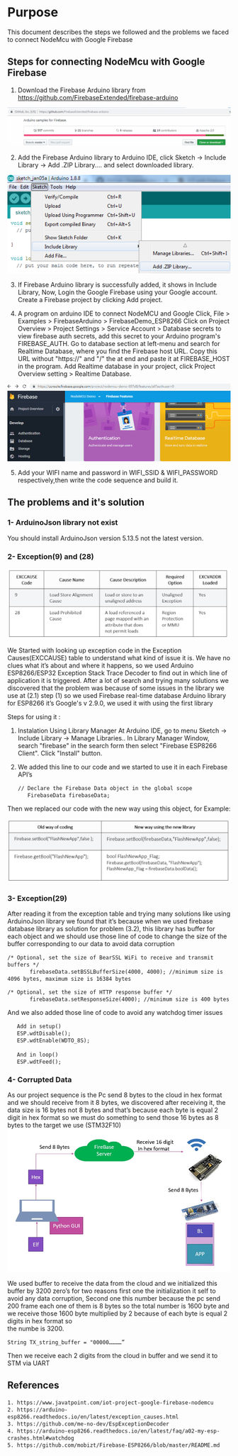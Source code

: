 # Purpose 

This document describes the steps we followed and the problems we faced to connect NodeMcu with Google Firebase

## Steps for connecting NodeMcu with Google Firebase

1. Download the Firebase Arduino library from https://github.com/FirebaseExtended/firebase-arduino

![](/Images/1.jpg)

2. Add the Firebase Arduino library to Arduino IDE, click Sketch -> Include Library -> Add .ZIP Library.... and select downloaded library.

![](/Images/2.jpg)

3. If Firebase Arduino library is successfully added, it shows in Include Library, Now, Login the Google Firebase using your Google account. Create a Firebase project by clicking Add project.

4. A program on arduino IDE to connect NodeMCU and Google 
   Click, File > Examples > FirebaseArduino > FirebaseDemo_ESP8266
   Click on Project Overview > Project Settings > Service Account > Database secrets to view firebase auth secrets, add this secret to your Arduino program's FIREBASE_AUTH.
   Go to database section at left-menu and search for Realtime Database, where you find the Firebase host URL. Copy this URL without "https://" and "/" the at end and paste it at FIREBASE_HOST in the program.
   Add Realtime database in your project, click Project Overview setting > Realtime Database.

![](/Images/3.jpg)

5. Add your WIFI name and password in WIFI_SSID & WIFI_PASSWORD respectively,then write the code sequence and build it.

## The problems and it's solution

### 1- ArduinoJson library not exist 

You should install ArduinoJson version 5.13.5 not the latest version.

### 2- Exception(9) and (28) 

![](/Images/4.jpg)

We Started with looking up exception code in the Exception Causes(EXCCAUSE) table to understand what kind of issue it is. We have no clues what it’s about and where it happens, so we used Arduino ESP8266/ESP32 Exception Stack Trace Decoder to find out in which line of application it is triggered.
After a lot of search and trying many solutions we discovered that the problem was because of some issues in the library we use at (2.1) step (1) so we used Firebase real-time database Arduino library for ESP8266 it’s Google's v 2.9.0, we used it with using the first library 

Steps for using it :
1. Instalation Using Library Manager At Arduino IDE, go to menu Sketch -> Include Library -> Manage Libraries..
   In Library Manager Window, search "firebase" in the search form then select "Firebase ESP8266 Client". Click "Install" button.
2. We added this line to our code and we started to use it in each Firebase API’s       
   
   ```
   // Declare the Firebase Data object in the global scope 
      FirebaseData firebaseData; 
   ```
Then we replaced our code with the new way using this object, for Example:

![](/Images/5.jpg)

### 3- Exception(29)

After reading it from the exception table and trying many solutions like using ArduinoJson library we found that it’s because when we used firebase database library as solution for problem (3.2), this library has buffer for each object and we should use those line of code to change the size of the buffer corresponding to our data to avoid data corruption  
 

```
/* Optional, set the size of BearSSL WiFi to receive and transmit buffers */ 
       firebaseData.setBSSLBufferSize(4000, 4000); //minimum size is 4096 bytes, maximum size is 16384 bytes
```

```
/* Optional, set the size of HTTP response buffer */
       firebaseData.setResponseSize(4000); //minimum size is 400 bytes
```

And we also added those line of code to avoid any watchdog timer issues 
 
```
   Add in setup()
   ESP.wdtDisable(); 
   ESP.wdtEnable(WDTO_8S);

   And in loop()
   ESP.wdtFeed();
```

### 4- Corrupted Data 

As our project sequence is the Pc send 8 bytes to the cloud in hex format and we should receive from it 8 bytes, we discovered after receiving it, the data size is 16 bytes not 8 bytes and that’s because each byte is equal 2 digit in hex format so we must do something to send those 16 bytes as 8 bytes to the target we use (STM32F10)
![](/Images/6.jpg)

We used buffer to receive the data from the cloud and we initialized this buffer by 3200 zero’s for two reasons first one the initialization it self to avoid any data corruption, Second one this number because the  pc send 200 frame each one of them is 8 bytes so the total number is 1600 byte and we receive those 1600 byte multiplied by 2 because of each byte is equal 2 digits in hex format so   
the numbe is 3200.
```
String TX_string_buffer = "00000…………”
```
Then we receive each 2 digits from the cloud in buffer and we send it to STM via UART

## References
```
1. https://www.javatpoint.com/iot-project-google-firebase-nodemcu
2. https://arduino-esp8266.readthedocs.io/en/latest/exception_causes.html
3. https://github.com/me-no-dev/EspExceptionDecoder
4. https://arduino-esp8266.readthedocs.io/en/latest/faq/a02-my-esp-crashes.html#watchdog
5. https://github.com/mobizt/Firebase-ESP8266/blob/master/README.md
```